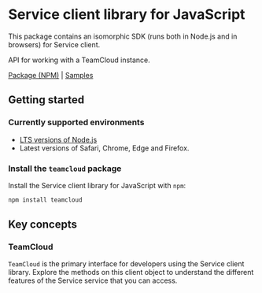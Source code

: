 # Service client library for JavaScript

This package contains an isomorphic SDK (runs both in Node.js and in browsers) for Service client.

API for working with a TeamCloud instance.

[Package (NPM)](https://www.npmjs.com/package/teamcloud) |
[Samples](https://github.com/Azure-Samples/azure-samples-js-management)

## Getting started

### Currently supported environments

- [LTS versions of Node.js](https://nodejs.org/about/releases/)
- Latest versions of Safari, Chrome, Edge and Firefox.


### Install the `teamcloud` package

Install the Service client library for JavaScript with `npm`:

```bash
npm install teamcloud
```


## Key concepts

### TeamCloud

`TeamCloud` is the primary interface for developers using the Service client library. Explore the methods on this client object to understand the different features of the Service service that you can access.

